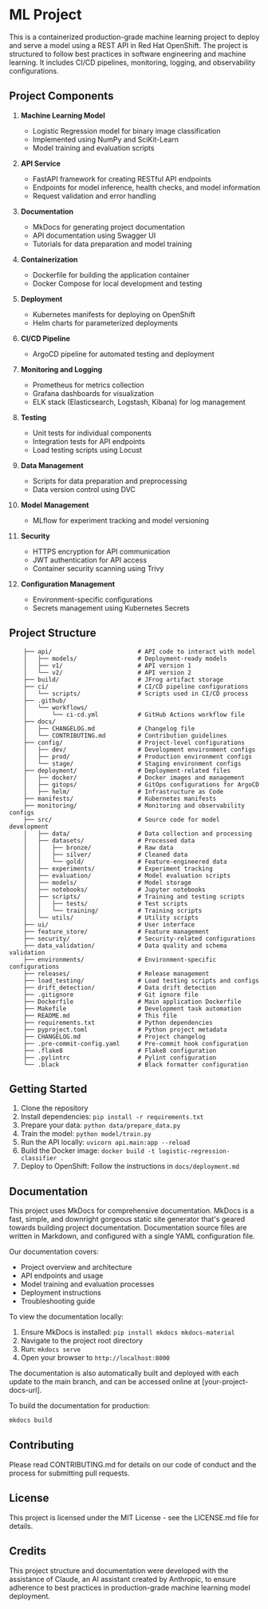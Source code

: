 # ML Project

This is a containerized production-grade machine learning project to deploy and serve a model using a REST API in Red Hat OpenShift. The project is structured to follow best practices in software engineering and machine learning. It includes CI/CD pipelines, monitoring, logging, and observability configurations.

## Project Components

1. **Machine Learning Model**
    - Logistic Regression model for binary image classification
    - Implemented using NumPy and SciKit-Learn
    - Model training and evaluation scripts

2. **API Service**
    - FastAPI framework for creating RESTful API endpoints
    - Endpoints for model inference, health checks, and model information
    - Request validation and error handling

3. **Documentation**
    - MkDocs for generating project documentation
    - API documentation using Swagger UI
    - Tutorials for data preparation and model training

4. **Containerization**
    - Dockerfile for building the application container
    - Docker Compose for local development and testing

5. **Deployment**
    - Kubernetes manifests for deploying on OpenShift
    - Helm charts for parameterized deployments

6. **CI/CD Pipeline**
    - ArgoCD pipeline for automated testing and deployment

7. **Monitoring and Logging**
    - Prometheus for metrics collection
    - Grafana dashboards for visualization
    - ELK stack (Elasticsearch, Logstash, Kibana) for log management

8. **Testing**
    - Unit tests for individual components
    - Integration tests for API endpoints
    - Load testing scripts using Locust

9. **Data Management**
    - Scripts for data preparation and preprocessing
    - Data version control using DVC

10. **Model Management**
    - MLflow for experiment tracking and model versioning

11. **Security**
    - HTTPS encryption for API communication
    - JWT authentication for API access
    - Container security scanning using Trivy

12. **Configuration Management**
    - Environment-specific configurations
    - Secrets management using Kubernetes Secrets


## Project Structure

```plaintext
    ├── api/                        # API code to interact with model
    │   ├── models/                 # Deployment-ready models
    │   ├── v1/                     # API version 1
    │   └── v2/                     # API version 2
    ├── build/                      # JFrog artifact storage
    ├── ci/                         # CI/CD pipeline configurations
    │   └── scripts/                # Scripts used in CI/CD process
    ├── .github/
    │   └── workflows/
    │       └── ci-cd.yml           # GitHub Actions workflow file
    ├── docs/
    │   ├── CHANGELOG.md            # Changelog file
    │   └── CONTRIBUTING.md         # Contribution guidelines
    ├── config/                     # Project-level configurations
    │   ├── dev/                    # Development environment configs
    │   ├── prod/                   # Production environment configs
    │   └── stage/                  # Staging environment configs
    ├── deployment/                 # Deployment-related files
    │   ├── docker/                 # Docker images and management
    │   ├── gitops/                 # GitOps configurations for ArgoCD
    │   ├── helm/                   # Infrastructure as Code
    ├── manifests/                  # Kubernetes manifests
    ├── monitoring/                 # Monitoring and observability configs
    ├── src/                        # Source code for model development
    │   ├── data/                   # Data collection and processing
    │   ├── datasets/               # Processed data
    │   │   ├── bronze/             # Raw data
    │   │   ├── silver/             # Cleaned data
    │   │   └── gold/               # Feature-engineered data
    │   ├── experiments/            # Experiment tracking
    │   ├── evaluation/             # Model evaluation scripts
    │   ├── models/                 # Model storage
    │   ├── notebooks/              # Jupyter notebooks
    │   ├── scripts/                # Training and testing scripts
    │   │   ├── tests/              # Test scripts
    │   │   └── training/           # Training scripts
    │   └── utils/                  # Utility scripts
    ├── ui/                         # User interface
    ├── feature_store/              # Feature management
    ├── security/                   # Security-related configurations
    ├── data_validation/            # Data quality and schema validation
    ├── environments/               # Environment-specific configurations
    ├── releases/                   # Release management
    ├── load_testing/               # Load testing scripts and configs
    ├── drift_detection/            # Data drift detection
    ├── .gitignore                  # Git ignore file
    ├── Dockerfile                  # Main application Dockerfile
    ├── Makefile                    # Development task automation
    ├── README.md                   # This file
    ├── requirements.txt            # Python dependencies
    ├── pyproject.toml              # Python project metadata
    ├── CHANGELOG.md                # Project changelog
    ├── .pre-commit-config.yaml     # Pre-commit hook configuration
    ├── .flake8                     # Flake8 configuration
    ├── .pylintrc                   # Pylint configuration
    └── .black                      # Black formatter configuration
```

## Getting Started

1. Clone the repository
2. Install dependencies: `pip install -r requirements.txt`
3. Prepare your data: `python data/prepare_data.py`
4. Train the model: `python model/train.py`
5. Run the API locally: `uvicorn api.main:app --reload`
6. Build the Docker image: `docker build -t logistic-regression-classifier .`
7. Deploy to OpenShift: Follow the instructions in `docs/deployment.md`

## Documentation

This project uses MkDocs for comprehensive documentation. MkDocs is a fast, simple, and downright gorgeous static site generator that's geared towards building project documentation. Documentation source files are written in Markdown, and configured with a single YAML configuration file.

Our documentation covers:

- Project overview and architecture
- API endpoints and usage
- Model training and evaluation processes
- Deployment instructions
- Troubleshooting guide

To view the documentation locally:

1. Ensure MkDocs is installed: `pip install mkdocs mkdocs-material`
2. Navigate to the project root directory
3. Run: `mkdocs serve`
4. Open your browser to `http://localhost:8000`

The documentation is also automatically built and deployed with each update to the main branch, and can be accessed online at [your-project-docs-url].

To build the documentation for production:

```bash
mkdocs build
```

## Contributing

Please read CONTRIBUTING.md for details on our code of conduct and the process for submitting pull requests.

## License
This project is licensed under the MIT License - see the LICENSE.md file for details.

## Credits

This project structure and documentation were developed with the assistance of Claude, an AI assistant created by Anthropic, to ensure adherence to best practices in production-grade machine learning model deployment.